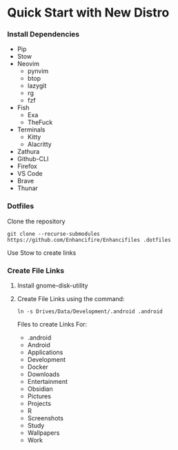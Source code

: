 # Quick Start with New Distro

### Install Dependencies
- Pip
- Stow
- Neovim
    - pynvim
    - btop
    - lazygit
    - rg
    - fzf
- Fish
    - Exa
    - TheFuck
- Terminals
    - Kitty
    - Alacritty
- Zathura
- Github-CLI
- Firefox
- VS Code
- Brave
- Thunar

### Dotfiles

Clone the repository

```
git clone --recurse-submodules https://github.com/Enhancifire/Enhancifiles .dotfiles
```

Use Stow to create links

### Create File Links

1. Install gnome-disk-utility

2. Create File Links using the command:
    ```
    ln -s Drives/Data/Development/.android .android
    ```

    Files to create Links For:
    - .android
    - Android
    - Applications
    - Development
    - Docker
    - Downloads
    - Entertainment
    - Obsidian
    - Pictures
    - Projects
    - R
    - Screenshots
    - Study
    - Wallpapers
    - Work
